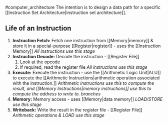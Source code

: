 #computer_architecture 
The intention is to design a data path for a specific [[Instruction Set Architecture|instruction set architecture]].

## Life of an Instruction
1. **Instruction Fetch:** Fetch one instruction from [[Memory|memory]] & store it in a special-purpose [[Register|register]] - uses the [[Instruction Memory]]
   *All instructions use this stage*
2. **Instruction Decode:** Decode the instruction - [[Register File]]
	1. Look at the opcode
	2. If required, read the register file
	*All instructions use this stage*
3. **Execute:** Execute the instruction - use the [[Arithmetic Logic Unit|ALU]] to execute the [[Arithmetic Instructions|arithmetic operation associated with the instruction.]]
   *Arithmetic instructions use this to compute the result, and [[Memory Instructions|memory instructions]] use this to compute the address to write to. branches*
4. **Memory:** Memory access - uses [[Memory|data memory]]
   *LOAD/STORE use this stage*
5. **Writeback:** Write the result in the register file - [[Register File]]
   *Arithmetic operations & LOAD use this stage*